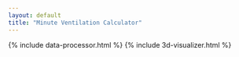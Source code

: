 ```yaml
---
layout: default
title: "Minute Ventilation Calculator"
---
```

<link rel="stylesheet" href="/info/_css/bigdata.css">

<div class="graph">
  {% include data-processor.html %}
  {% include 3d-visualizer.html %}

  <script type="module">
    // Fetch and process CSV data
    fetch('/path/to/your/x_y_z_data.csv')
      .then(response => response.text())
      .then(csv => {
        const data = processCSV(csv);
        new DataVisualizer('graph3d', data);
      })
      .catch(error => console.error('Error loading data:', error));
  </script>
</div>

